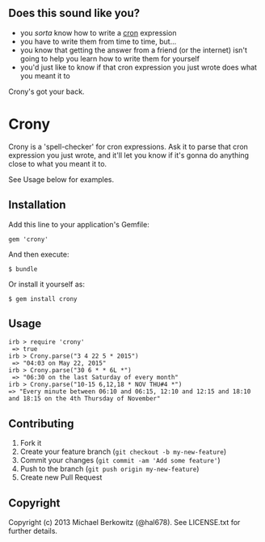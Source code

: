 ## Does this sound like you?

* you _sorta_ know how to write a [cron][cron_wiki] expression
* you have to write them from time to time, but...
* you know that getting the answer from a friend (or the internet) isn't going to help you learn how to write them for yourself
* you'd just like to know if that cron expression you just wrote does what you meant it to

Crony's got your back.

# Crony

Crony is a 'spell-checker' for cron expressions. Ask it to parse that cron
expression you just wrote, and it'll let you know if it's gonna do anything
close to what you meant it to.

See Usage below for examples.

## Installation

Add this line to your application's Gemfile:

    gem 'crony'

And then execute:

    $ bundle

Or install it yourself as:

    $ gem install crony

## Usage

    irb > require 'crony'
     => true
    irb > Crony.parse("3 4 22 5 * 2015")
     => "04:03 on May 22, 2015"
    irb > Crony.parse("30 6 * * 6L *")
     => "06:30 on the last Saturday of every month"
    irb > Crony.parse("10-15 6,12,18 * NOV THU#4 *")
    => "Every minute between 06:10 and 06:15, 12:10 and 12:15 and 18:10 and 18:15 on the 4th Thursday of November"

## Contributing

1. Fork it
2. Create your feature branch (`git checkout -b my-new-feature`)
3. Commit your changes (`git commit -am 'Add some feature'`)
4. Push to the branch (`git push origin my-new-feature`)
5. Create new Pull Request

## Copyright

Copyright (c) 2013 Michael Berkowitz (@hal678). See LICENSE.txt for further details.

[cron_wiki]: http://en.wikipedia.org/wiki/Cron
